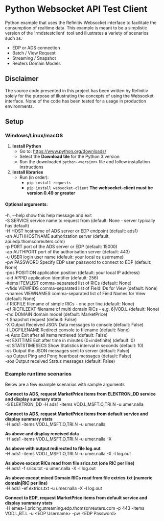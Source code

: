 # Python Websocket API Test Client  

Python example that uses the Refinitiv Websocket interface to facilitate the consumption of realtime data.
This example is meant to be a simplistic version of the 'rmdstestclient' tool and illustrates a variety of scenarios such as:  
* EDP or ADS connection
* Batch / View Request
* Streaming / Snapshot
* Reuters Domain Models

## Disclaimer  
The source code presented in this project has been written by Refinitiv solely for the purpose of illustrating the concepts of using the Websocket interface.  None of the code has been tested for a usage in production environments.

## Setup 
### Windows/Linux/macOS
1. __Install Python__
    - Go to: <https://www.python.org/downloads/>
    - Select the __Download tile__ for the Python 3 version
    - Run the downloaded `python-<version>` file and follow installation instructions
2. __Install libraries__
    - Run (in order):
      - `pip install requests`
      - `pip install websocket-client`
	  **The websocket-client must be version 0.49 or greater**



#### Optional arguments:  
  -h, --help         show this help message and exit  
  -S SERVICE         service name to request from (default: None - server typically has default)  
  -H HOST            hostname of ADS server or EDP endpoint (default: ads1)  
  -ah AUTHHOSTNAME   authorization server (default: api.edp.thomsonreuters.com)  
  -p PORT            port of the ADS server or EDP (default: 15000)  
  -ap AUTHPORT       port of the authorisation server (default: 443)  
  -u USER            login user name (default: your local os username)  
  -pw PASSWORD       Specify EDP user password to connect to EDP (default: None)  
  -pos POSITION      application position (default: your local IP address)  
  -aid APPID         application Identifier (default: 256)  
  -items ITEMLIST    comma-separated list of RICs (default: None)  
  -vfids VIEWFIDS    comma-separated list of Field IDs for View (default: None)  
  -vnames VIEWNAMES  comma-separated list of Field Names for View (default: None)  
  -f RICFILE         filename of simple RICs - one per line (default: None)  
  -ef RICFILEEXT     filename of multi domain RICs - e.g. 6|VOD.L (default: None)  
  -md DOMAIN         domain model (default: MarketPrice)  
  -t                 Snapshot request (default: False)  
  -X                 Output Received JSON Data messages to console (default: False)  
  -l LOGFILENAME     Redirect console to filename (default: None)  
  -e                 Auto Exit after all items retrieved (default: False)  
  -et EXITTIME       Exit after time in minutes (0=indefinite) (default: 0)  
  -st STATSTIMESECS  Show Statistics interval in seconds (default: 10)  
  -ss                Output the JSON messages sent to server (default: False)  
  -sp                Output Ping and Pong heartbeat messages (default: False)  
  -sos               Output received Status messages (default: False)  

### Example runtime scenarios  
Below are a few example scenarios with sample arguments

**Connect to ADS, request MarketPrice items from ELEKTRON_DD service and display summary stats**  
    -S ELEKTRON_DD -H ads1 -items VOD.L,MSFT.O,TRI.N -u umer.nalla
    
**Connect to ADS, request MarketPrice items from default service and display summary stats**  
    -H ads1 -items VOD.L,MSFT.O,TRI.N -u umer.nalla

**As above and display received data**  
    -H ads1 -items VOD.L,MSFT.O,TRI.N -u umer.nalla -X

**As above with output redirected to file log.out**  
    -H ads1 -items VOD.L,MSFT.O,TRI.N -u umer.nalla -X -l log.out

**As above except RICs read from file srics.txt (one RIC per line)**  
    -H ads1 -f srics.txt -u umer.nalla -X -l log.out

**As above except mixed Domain RICs read from file extrics.txt (numeric domain|RIC per line)**  
    -H ads1 -ef extrics.txt -u umer.nalla -X -l log.out

**Connect to EDP, request MarketPrice items from default service and display summary stats**  
    -H emea-1.pricing.streaming.edp.thomsonreuters.com -p 443 -items VOD.L,BT.L -u \<EDP Username\> -pw \<EDP Password\>   


    

